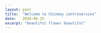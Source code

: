 ```yaml
---
layout: post
title:  "Welcome to Chinmoy controversies"
date:   2020-06-25
excerpt: "beautiful flower beautiful"
---
```

